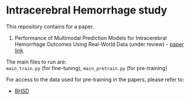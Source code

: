 # Intracerebral Hemorrhage study

This repository contains for a paper.
1. Performance of Multimodal Prediction Models for Intracerebral Hemorrhage Outcomes Using Real-World Data (under review) - [paper link]()

The main files to run are:  
`main_train.py` (for fine-tuning), `main_pretrain.py` (for pre-training)

For access to the data used for pre-training in the papers, please refer to:
- [BHSD](https://github.com/White65534/BHSD)